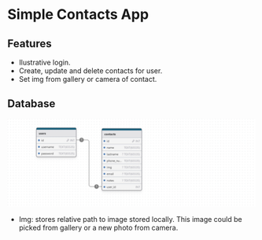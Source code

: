 # Simple Contacts App

## Features
* Ilustrative login.
* Create, update and delete contacts for user.
* Set img from gallery or camera of contact.

## Database
![Database schema](../contacts_app/documentation/database.jpeg?raw=true)
- Img: stores relative path to image stored locally. This image could be picked from gallery or a new photo from camera.
